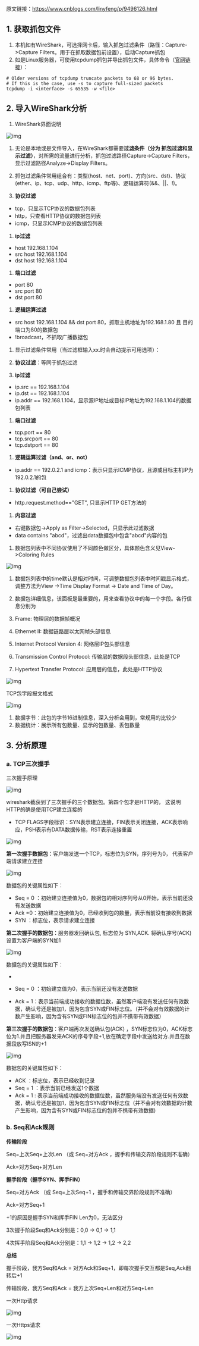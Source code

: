 原文链接：https://www.cnblogs.com/linyfeng/p/9496126.html

## 1. 获取抓包文件

1. 本机如有WireShark，可选择网卡后，输入抓包过滤条件（路径：Capture->Capture Filters。用于在抓取数据包前设置），启动Capture抓包
2. 如是Linux服务器，可使用tcpdump抓包并导出抓包文件，具体命令（[官网链接](https://www.wireshark.org/docs/wsug_html_chunked/AppToolstcpdump.html)）：

```git
# Older versions of tcpdump truncate packets to 68 or 96 bytes.
# If this is the case, use -s to capture full-sized packets
tcpdump -i <interface> -s 65535 -w <file>
```

## 2. 导入WireShark分析

1. WireShark界面说明

![img](/Users/zhangchenxue/CodeProject/njzcx/ChenXueBlog/网络/images/WireShark抓包分析/1711355810656-16db2c0a-f876-4627-86da-a8acfca3ed81.png)

1. 无论是本地或是文件导入，在WireShark都需要**过滤条件（分为 抓包过滤和显示过滤）**，对所需的流量进行分析，抓包过滤路径Capture->Capture Filters，显示过滤路径Analyze->Display Filters。

1. 抓包过滤条件常用组合有：类型(host、net、port)、方向(src、dst)、协议(ether、ip、tcp、udp、http、icmp、ftp等)、逻辑运算符(&&、||、!)。

1. **协议过滤**

- tcp，只显示TCP协议的数据包列表
- http，只查看HTTP协议的数据包列表
- icmp，只显示ICMP协议的数据包列表

1. **ip过滤**

- host 192.168.1.104
- src host 192.168.1.104
- dst host 192.168.1.104

1. **端口过滤**

- port 80
- src port 80
- dst port 80

1. **逻辑运算过滤**

- src host 192.168.1.104 && dst port 80，抓取主机地址为192.168.1.80 且 目的端口为80的数据包
- !broadcast，不抓取广播数据包

1. 显示过滤条件常用（当过滤框输入xx.时会自动提示可用选项）：

1. **协议过滤**：等同于抓包过滤
2. **ip过滤**

- ip.src == 192.168.1.104
- ip.dst == 192.168.1.104
- ip.addr == 192.168.1.104，显示源IP地址或目标IP地址为192.168.1.104的数据包列表

1. **端口过滤**

- tcp.port == 80
- tcp.srcport == 80
- tcp.dstport == 80

1. **逻辑运算过滤（and、or、not）**

- ip.addr == 192.0.2.1 and icmp：表示只显示ICMP协议，且源或目标主机IP为192.0.2.1的包

1. **协议过滤（可自己尝试）**

- http.request.method=="GET",   只显示HTTP GET方法的

1. **内容过滤**

- 右键数据包->Apply as Filter->Selected，只显示此过滤数据
- data contains "abcd"，过滤出data数据包中包含"abcd"内容的包

1. 数据包列表中不同协议使用了不同颜色做区分，具体颜色含义见View->Coloring Rules

![img](/Users/zhangchenxue/CodeProject/njzcx/ChenXueBlog/网络/images/WireShark抓包分析/1711355480742-6360c566-4aac-4fb3-a0e1-891b000be76a.png)

1. 数据包列表中的time默认是相对时间，可调整数据包列表中时间戳显示格式，调整方法为View ->Time Display Format -> Date and Time of Day。
2. 数据包详细信息，该面板是最重要的，用来查看协议中的每一个字段。各行信息分别为

1. Frame: 物理层的数据帧概况
2. Ethernet II: 数据链路层以太网帧头部信息
3. Internet Protocol Version 4: 网络层IP包头部信息
4. Transmission Control Protocol:  传输层的数据段头部信息，此处是TCP
5. Hypertext Transfer Protocol:  应用层的信息，此处是HTTP协议

![img](/Users/zhangchenxue/CodeProject/njzcx/ChenXueBlog/网络/images/WireShark抓包分析/1711355929347-618c2fef-9ea8-4720-85c6-9d375b3a1a39.png)

TCP包字段报文格式

![img](/Users/zhangchenxue/CodeProject/njzcx/ChenXueBlog/网络/images/WireShark抓包分析/1711356300285-19fb1a29-3842-4d1e-b47c-af07448f8028.png)

1. 数据字节：此包的字节16进制信息，深入分析会用到，常规用的比较少
2. 数据统计：展示所有包数量、显示的包数量、丢包数量

## 3. 分析原理

### a. TCP三次握手

三次握手原理

![img](/Users/zhangchenxue/CodeProject/njzcx/ChenXueBlog/网络/images/WireShark抓包分析/1711358540201-04c8c61b-2543-4e70-a491-f39169e58fc2.png)

wireshark截获到了三次握手的三个数据包。第四个包才是HTTP的， 这说明HTTP的确是使用TCP建立连接的

- TCP FLAGS字段标识：SYN表示建立连接，FIN表示关闭连接，ACK表示响应，PSH表示有DATA数据传输，RST表示连接重置

![img](/Users/zhangchenxue/CodeProject/njzcx/ChenXueBlog/网络/images/WireShark抓包分析/1711359910275-0b89720f-5c77-4504-9ee3-ad0e35ce7ae2.png)

**第一次握手数据包**：客户端发送一个TCP，标志位为SYN，序列号为0， 代表客户端请求建立连接

![img](/Users/zhangchenxue/CodeProject/njzcx/ChenXueBlog/网络/images/WireShark抓包分析/1711360002402-6d8fd34c-7697-4707-b391-1e99f17c6d30.png)

数据包的关键属性如下：

- Seq = 0 ：初始建立连接值为0，数据包的相对序列号从0开始，表示当前还没有发送数据
- Ack =0：初始建立连接值为0，已经收到包的数量，表示当前没有接收到数据
- SYN ：标志位，表示请求建立连接

**第二次握手的数据包**：服务器发回确认包, 标志位为 SYN,ACK. 将确认序号(ACK)设置为客户端的SYN加1

![img](/Users/zhangchenxue/CodeProject/njzcx/ChenXueBlog/网络/images/WireShark抓包分析/1711360124291-0d116b9e-f60d-46e4-980e-599a131e1619.png)

数据包的关键属性如下：

- [SYN + ACK]: 标志位，同意建立连接，并回送SYN+ACK

- Seq = 0 ：初始建立值为0，表示当前还没有发送数据

- Ack = 1：表示当前端成功接收的数据位数，虽然客户端没有发送任何有效数据，确认号还是被加1，因为包含SYN或FIN标志位。（并不会对有效数据的计数产生影响，因为含有SYN或FIN标志位的包并不携带有效数据）

**第三次握手的数据包**：客户端再次发送确认包(ACK) ，SYN标志位为0，ACK标志位为1.并且把服务器发来ACK的序号字段+1,放在确定字段中发送给对方.并且在数据段放写ISN的+1

![img](/Users/zhangchenxue/CodeProject/njzcx/ChenXueBlog/网络/images/WireShark抓包分析/1711360207781-c6597f95-7302-4e93-b8d6-d11343da75d5.png)

数据包的关键属性如下：

- ACK ：标志位，表示已经收到记录
- Seq = 1 ：表示当前已经发送1个数据
- Ack = 1 : 表示当前端成功接收的数据位数，虽然服务端没有发送任何有效数据，确认号还是被加1，因为包含SYN或FIN标志位（并不会对有效数据的计数产生影响，因为含有SYN或FIN标志位的包并不携带有效数据)

### b. Seq和Ack规则

**传输阶段**

Seq=上次Seq+上次Len （或 Seq=对方Ack ，握手和传输交界阶段规则不准确）

Ack=对方Seq+对方Len

**握手阶段（握手SYN、挥手FIN）**

Seq=对方Ack （或 Seq=上次Seq+1 ，握手和传输交界阶段规则不准确）

Ack=对方Seq+1

+1的原因是握手SYN和挥手FIN Len为0，无法区分

3次握手阶段Seq和Ack分别是：0,0 -> 0,1 -> 1,1

4次挥手阶段Seq和Ack分别是：1,1 -> 1,2 -> 1,2 -> 2,2

**总结**

握手阶段，我方Seq和Ack = 对方Ack和Seq+1，即每次握手交互都是Seq,Ack翻转后+1

传输阶段，我方Seq和Ack = 我方上次Seq+Len和对方Seq+Len

一次Http请求

![img](/Users/zhangchenxue/CodeProject/njzcx/ChenXueBlog/网络/images/WireShark抓包分析/1711443542160-1114764c-8d61-481b-ac05-7d3d16e1384a.png)

一次Https请求

![img](/Users/zhangchenxue/CodeProject/njzcx/ChenXueBlog/网络/images/WireShark抓包分析/1711446906522-c95d5510-7724-4216-8007-0dc38848ca9d.png)